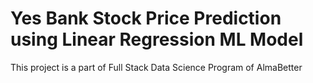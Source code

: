 # Yes Bank Stock Price Prediction using Linear Regression ML Model
This project is a part of Full Stack Data Science Program of AlmaBetter
